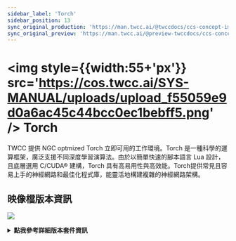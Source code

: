 ```yaml
---
sidebar_label: 'Torch'
sidebar_position: 13
sync_original_production: 'https://man.twcc.ai/@twccdocs/ccs-concept-image-torch-zh'
sync_original_preview: 'https://man.twcc.ai/@preview-twccdocs/ccs-concept-image-torch-zh'
---
```



# <img style={{width:55+'px'}} src='https://cos.twcc.ai/SYS-MANUAL/uploads/upload_f55059e9d0a6ac45c44bcc0ec1bebff5.png' /> Torch



TWCC 提供 NGC optmized Torch 立即可用的工作環境。Torch 是一種科學的運算框架，廣泛支援不同深度學習演算法。由於以簡單快速的腳本語言 Lua 設計，且底層選用 C/CUDA® 建構，Torch 具有高易用性與高效能。Torch提供常見且容易上手的神經網路和最佳化程式庫，能靈活地構建複雜的神經網路架構。


## <i class="fa fa-sticky-note" aria-hidden="true"></i> <span class="ccsimglist">映像檔版本資訊</span> 

![](https://cos.twcc.ai/SYS-MANUAL/uploads/upload_dee7841bc52b07833f4b369612ff87c9.png)



<details class="docspoiler">

<summary><b>點我參考詳細版本套件資訊</b></summary>

- [torch-18.08-py2-v1](https://docs.nvidia.com/deeplearning/frameworks/torch-release-notes/rel_18.08.html#rel_18.08)

</details>